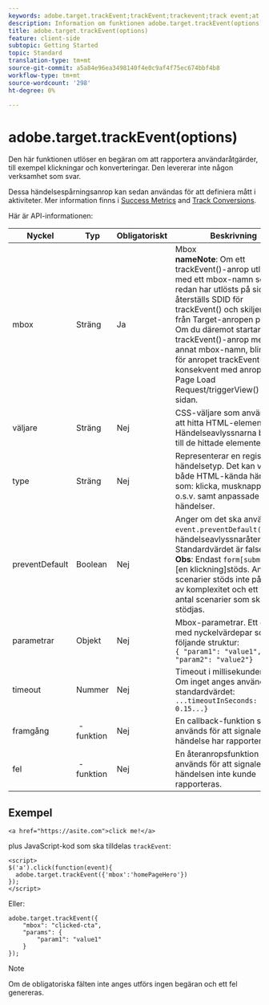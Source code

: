 ```yaml
---
keywords: adobe.target.trackEvent;trackEvent;trackevent;track event;at.js;functions;function;preventDefault;preventdefault;prevent default
description: Information om funktionen adobe.target.trackEvent(options) för Adobe Target JavaScript-biblioteket at.js.
title: adobe.target.trackEvent(options)
feature: client-side
subtopic: Getting Started
topic: Standard
translation-type: tm+mt
source-git-commit: a5a84e96ea3498140f4e0c9af4f75ec674bbf4b8
workflow-type: tm+mt
source-wordcount: '298'
ht-degree: 0%

---
```



# adobe.target.trackEvent(options)

Den här funktionen utlöser en begäran om att rapportera användaråtgärder, till exempel klickningar och konverteringar. Den levererar inte någon verksamhet som svar.

Dessa händelsespårningsanrop kan sedan användas för att definiera mått i aktiviteter. Mer information finns i [Success Metrics](../../c-activities/r-success-metrics/success-metrics.md#reference_D011575C85DA48E989A244593D9B9924) and [Track Conversions](../../c-implementing-target/c-implementing-target-for-client-side-web/how-to-deployatjs/implementing-target-without-a-tag-manager.md#task_E85D2F64FEB84201A594F2288FABF053).

Här är API-informationen:

| Nyckel | Typ | Obligatoriskt | Beskrivning |
|--- |--- |--- |--- |
| mbox | Sträng | Ja | Mbox <br>**nameNote**: Om ett trackEvent()-anrop utlöses med ett mbox-namn som redan har utlösts på sidan, återställs SDID för trackEvent() och skiljer sig från Target-anropen på sidan. Om du däremot startar ett trackEvent()-anrop med ett annat mbox-namn, blir SDID för anropet trackEvent() konsekvent med anropet till Page Load Request/triggerView() på sidan. |
| väljare | Sträng | Nej | CSS-väljare som används för att hitta HTML-elementen. Händelseavlyssnarna bifogas till de hittade elementen. |
| type | Sträng | Nej | Representerar en registrerad händelsetyp. Det kan vara både HTML-kända händelser som: klicka, musknappen o.s.v. samt anpassade HTML-händelser. |
| preventDefault | Boolean | Nej | Anger om det ska användas `event.preventDefault()` i händelseavlyssnaråteranropet. Standardvärdet är false.<br>**Obs**: Endast `form[submit] and `[en klickning]stöds. Andra scenarier stöds inte på grund av komplexitet och ett stort antal scenarier som ska stödjas. |
| parametrar | Objekt | Nej | Mbox-parametrar. Ett objekt med nyckelvärdepar som har följande struktur:<br>`{ "param1": "value1", "param2": "value2"}` |
| timeout | Nummer | Nej | Timeout i millisekunder.<br>Om inget anges används standardvärdet:<br>`...timeoutInSeconds: 0.15...}` |
| framgång |  -funktion | Nej | En callback-funktion som används för att signalera att en händelse har rapporterats. |
| fel |  -funktion | Nej | En återanropsfunktion som används för att signalera att händelsen inte kunde rapporteras. |

## Exempel

```
<a href="https://asite.com">click me!</a> 
```

plus JavaScript-kod som ska tilldelas `trackEvent`:

```
<script> 
$('a').click(function(event){ 
  adobe.target.trackEvent({'mbox':'homePageHero'}) 
}); 
</script> 
```

Eller:

```
adobe.target.trackEvent({ 
    "mbox": "clicked-cta", 
    "params": { 
        "param1": "value1" 
    } 
});
```

>[!NOTE]
>
>Om de obligatoriska fälten inte anges utförs ingen begäran och ett fel genereras.